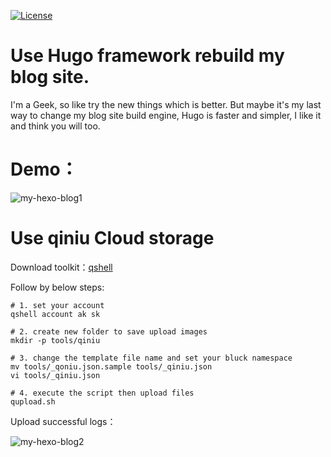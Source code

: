 [![License](https://img.shields.io/badge/license-Apache%202-4EB1BA.svg)](https://www.apache.org/licenses/LICENSE-2.0.html)


# Use Hugo framework rebuild my blog site.

I'm a Geek, so like try the new things which is better. But maybe it's my last way to change my blog site build engine, Hugo is faster and simpler, I like it and think you will too.


# Demo：

![my-hexo-blog1](http://myblog.lisenhui.cn/my-hexo-blog1.png-alias)


# Use qiniu Cloud storage

Download toolkit：[qshell](https://developer.qiniu.com/sdk#official-tool)

Follow by below steps:
```
# 1. set your account
qshell account ak sk

# 2. create new folder to save upload images
mkdir -p tools/qiniu

# 3. change the template file name and set your bluck namespace
mv tools/_qoniu.json.sample tools/_qiniu.json
vi tools/_qiniu.json 

# 4. execute the script then upload files
qupload.sh

```

Upload successful logs：

![my-hexo-blog2](http://myblog.lisenhui.cn/my-hexo-blog2.png-alias)
